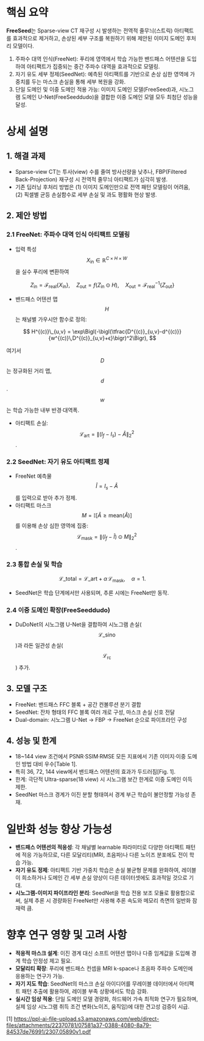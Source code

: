 # 핵심 요약  
**FreeSeed**는 Sparse-view CT 재구성 시 발생하는 전역적 줄무늬(스트릭) 아티팩트를 효과적으로 제거하고, 손상된 세부 구조를 복원하기 위해 제안된 이미지 도메인 후처리 모델이다.  
1. 주파수 대역 인식(FreeNet): 푸리에 영역에서 학습 가능한 밴드패스 어텐션을 도입하여 아티팩트가 집중되는 중간 주파수 대역을 효과적으로 모델링.  
2. 자기 유도 세부 정제(SeedNet): 예측된 아티팩트를 기반으로 손상 심한 영역에 가중치를 두는 마스크 손실을 통해 세부 복원을 강화.  
3. 단일 도메인 및 이중 도메인 적용 가능: 이미지 도메인 모델(FreeSeed)과, 시노그램 도메인 U-Net(FreeSeeddudo)을 결합한 이중 도메인 모델 모두 최첨단 성능을 달성.  

# 상세 설명  
## 1. 해결 과제  
- Sparse-view CT는 투사(view) 수를 줄여 방사선량을 낮추나, FBP(Fil­tered Back-Projection) 재구성 시 전역적 줄무늬 아티팩트가 심각히 발생.  
- 기존 딥러닝 후처리 방법은 (1) 이미지 도메인만으로 전역 패턴 모델링이 어려움, (2) 픽셀별 균등 손실함수로 세부 손실 및 과도 평활화 현상 발생.  

## 2. 제안 방법  
### 2.1 FreeNet: 주파수 대역 인식 아티팩트 모델링  
- 입력 특성 $$X_{\text{in}}\in\mathbb{R}^{C\times H\times W}$$을 실수 푸리에 변환하여  
  
```math
    Z_{\text{in}} = \mathcal{F}_{\text{real}}\{X_{\text{in}}\},\quad 
    Z_{\text{out}} = f\bigl(Z_{\text{in}}\odot H\bigr),\quad
    X_{\text{out}} = \mathcal{F}_{\text{real}}^{-1}\{Z_{\text{out}}\}
```  

- 밴드패스 어텐션 맵 $$H$$는 채널별 가우시안 함수로 정의:  
  
```math
    H^{(c)}\_{u,v} = \exp\Bigl(-\bigl(\tfrac{D^{(c)}_{u,v}-d^{(c)}}{w^{(c)}\,D^{(c)}_{u,v}+ϵ}\bigr)^2\Bigr),  
```
  
여기서 $$D$$는 정규화된 거리 맵, $$d$$ · $$w$$는 학습 가능한 내부 반경·대역폭.  
- 아티팩트 손실: $$\mathcal{L}_{\text{art}}=\|(I_f - I_s) - \hat A\|_2^2$$.  

### 2.2 SeedNet: 자기 유도 아티팩트 정제  
- FreeNet 예측물 $$\hat I = I_s - \hat A$$를 입력으로 받아 추가 정제.  
- 아티팩트 마스크 $$M = \mathbb{I}[\hat A \ge \text{mean}(\hat A)]$$를 이용해 손상 심한 영역에 집중:  
  $$\mathcal{L}_{\text{mask}} = \|(I_f - \tilde I)\odot M\|_2^2$$.  

### 2.3 통합 손실 및 학습  

$$
  \mathcal{L}\_{\text{total}} = \mathcal{L}\_{\text{art}} + \alpha\,\mathcal{L}_{\text{mask}},\quad \alpha=1.
$$  

- SeedNet은 학습 단계에서만 사용되며, 추론 시에는 FreeNet만 동작.  

### 2.4 이중 도메인 확장(FreeSeeddudo)  
- DuDoNet의 시노그램 U-Net을 결합하여 시노그램 손실($$\mathcal{L}\_{\text{sino}}$$)과 라돈 일관성 손실($$\mathcal{L}_{\text{rc}}$$) 추가.  

## 3. 모델 구조  
- FreeNet: 밴드패스 FFC 블록 + 공간 컨볼루션 분기 결합  
- SeedNet: 잔차 형태의 FFC 블록 여러 개로 구성, 마스크 손실 신호 전달  
- Dual-domain: 시노그램 U-Net → FBP → FreeNet 순으로 파이프라인 구성  

## 4. 성능 및 한계  
- 18~144 view 조건에서 PSNR·SSIM·RMSE 모든 지표에서 기존 이미지·이중 도메인 방법 대비 우수[Table 1].  
- 특히 36, 72, 144 view에서 밴드패스 어텐션의 효과가 두드러짐[Fig. 1].  
- 한계: 극단적 Ultra-sparse(18 view) 시 시노그램 보간 한계로 이중 도메인 이득 제한.  
- SeedNet 마스크 경계가 이진 분할 형태여서 경계 부근 학습이 불안정할 가능성 존재.  

# 일반화 성능 향상 가능성  
- **밴드패스 어텐션의 적응성**: 각 채널별 learnable 파라미터로 다양한 아티팩트 패턴에 적응 가능하므로, 다른 모달리티(MRI, 초음파)나 다른 노이즈 분포에도 전이 학습 가능.  
- **자기 유도 정제**: 아티팩트 기반 가중치 학습은 손실 불균형 문제를 완화하여, 레이블이 희소하거나 도메인 간 세부 손실 양상이 다른 데이터셋에도 효과적일 것으로 기대.  
- **시노그램-이미지 파이프라인 분리**: SeedNet을 학습 전용 보조 모듈로 활용함으로써, 실제 추론 시 경량화된 FreeNet만 사용해 추론 속도와 메모리 측면의 일반화 잠재력 큼.  

# 향후 연구 영향 및 고려 사항  
- **적응적 마스크 설계**: 이진 경계 대신 소프트 어텐션 맵이나 다중 임계값을 도입해 경계 학습 안정성 제고 필요.  
- **모달리티 확장**: 푸리에 밴드패스 컨셉을 MRI k-space나 초음파 주파수 도메인에 응용하는 연구가 가능.  
- **자기 지도 학습**: SeedNet의 마스크 손실 아이디어를 무레이블 데이터에서 아티팩트 패턴 추출에 활용하여, 레이블 부족 상황에서도 학습 강화.  
- **실시간 임상 적용**: 단일 도메인 모델 경량화, 하드웨어 가속 최적화 연구가 필요하며, 실제 임상 시노그램 취득 조건 변화(노이즈, 움직임)에 대한 견고성 검증이 시급.

[1] https://ppl-ai-file-upload.s3.amazonaws.com/web/direct-files/attachments/22370781/07581a37-0388-4080-8a79-84537de76991/2307.05890v1.pdf

